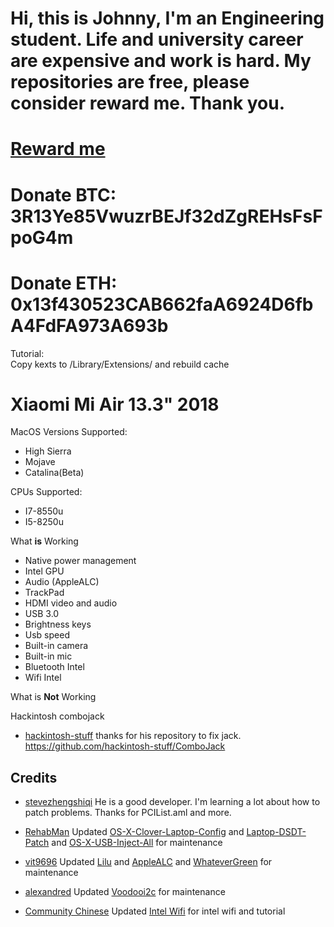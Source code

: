 # Hi, this is Johnny, I'm an Engineering student. Life and university career are expensive and work is hard. My repositories are free, please consider reward me. Thank you.
# [Reward me](https://www.paypal.me/johnnync13)<br />
# Donate BTC: 3R13Ye85VwuzrBEJf32dZgREHsFsFpoG4m
# Donate ETH: 0x13f430523CAB662faA6924D6fbA4FdFA973A693b
Tutorial:<br />
Copy kexts to /Library/Extensions/ and rebuild cache

# Xiaomi Mi Air 13.3" 2018

MacOS Versions Supported:
* High Sierra
* Mojave
* Catalina(Beta)

CPUs Supported:
* I7-8550u
* I5-8250u

 What __is__ Working
* Native power management
* Intel GPU 
* Audio (AppleALC) 
* TrackPad 
* HDMI video and audio 
* USB 3.0 
* Brightness keys
* Usb speed
* Built-in camera
* Built-in mic 
* Bluetooth Intel
* Wifi Intel

What is __Not__ Working

Hackintosh combojack
- [hackintosh-stuff](https://github.com/hackintosh-stuff) thanks for his repository to fix jack. https://github.com/hackintosh-stuff/ComboJack
## Credits

- [stevezhengshiqi](https://github.com/stevezhengshiqi) He is a good developer. I'm learning a lot about how to patch problems. Thanks for PCIList.aml and more.

- [RehabMan](https://github.com/RehabMan) Updated [OS-X-Clover-Laptop-Config](https://github.com/RehabMan/OS-X-Clover-Laptop-Config) and [Laptop-DSDT-Patch](https://github.com/RehabMan/Laptop-DSDT-Patch) and [OS-X-USB-Inject-All](https://github.com/RehabMan/OS-X-USB-Inject-All) for maintenance

- [vit9696](https://github.com/vit9696) Updated [Lilu](https://github.com/vit9696/Lilu) and [AppleALC](https://github.com/vit9696/AppleALC) and [WhateverGreen](https://github.com/vit9696/WhateverGreen)  for maintenance

- [alexandred](https://github.com/alexandred) Updated [Voodooi2c](https://github.com/alexandred/VoodooI2C) for maintenance
- [Community Chinese](https://github.com/a565109863) Updated [Intel Wifi](https://bbs.pcbeta.org/forum.php?mod=viewthread&tid=1838489) for intel wifi and tutorial

